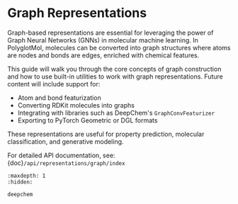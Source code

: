 # Graph Representations

Graph-based representations are essential for leveraging the power of Graph Neural Networks (GNNs) in molecular machine learning. In PolyglotMol, molecules can be converted into graph structures where atoms are nodes and bonds are edges, enriched with chemical features.

This guide will walk you through the core concepts of graph construction and how to use built-in utilities to work with graph representations. Future content will include support for:

* Atom and bond featurization
* Converting RDKit molecules into graphs
* Integrating with libraries such as DeepChem's `GraphConvFeaturizer`
* Exporting to PyTorch Geometric or DGL formats

These representations are useful for property prediction, molecular classification, and generative modeling.

For detailed API documentation, see:{doc}`/api/representations/graph/index`

```{toctree}
:maxdepth: 1
:hidden:

deepchem
```
